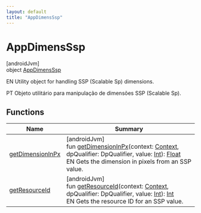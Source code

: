 ```yaml
---
layout: default
title: "AppDimensSsp"
---
```


# AppDimensSsp

[androidJvm]\
object [AppDimensSsp](index.md)

EN Utility object for handling SSP (Scalable Sp) dimensions.

PT Objeto utilitário para manipulação de dimensões SSP (Scalable Sp).

## Functions

| Name | Summary |
|---|---|
| [getDimensionInPx](get-dimension-in-px.md) | [androidJvm]<br>fun [getDimensionInPx](get-dimension-in-px.md)(context: [Context](https://developer.android.com/reference/kotlin/android/content/Context.html), dpQualifier: DpQualifier, value: [Int](https://kotlinlang.org/api/core/kotlin-stdlib/kotlin/-int/index.html)): [Float](https://kotlinlang.org/api/core/kotlin-stdlib/kotlin/-float/index.html)<br>EN Gets the dimension in pixels from an SSP value. |
| [getResourceId](get-resource-id.md) | [androidJvm]<br>fun [getResourceId](get-resource-id.md)(context: [Context](https://developer.android.com/reference/kotlin/android/content/Context.html), dpQualifier: DpQualifier, value: [Int](https://kotlinlang.org/api/core/kotlin-stdlib/kotlin/-int/index.html)): [Int](https://kotlinlang.org/api/core/kotlin-stdlib/kotlin/-int/index.html)<br>EN Gets the resource ID for an SSP value. |